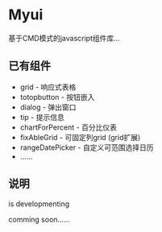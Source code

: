 Myui 
=========================== 

 基于CMD模式的javascript组件库...

## 已有组件
 - grid - 响应式表格
 - totopbutton - 按钮嵌入
 - dialog - 弹出窗口
 - tip - 提示信息
 - chartForPercent - 百分比仪表
 - fixAbleGrid - 可固定列grid (grid扩展)
 - rangeDatePicker - 自定义可范围选择日历
 - ......

## 说明
is developmenting

comming soon......
